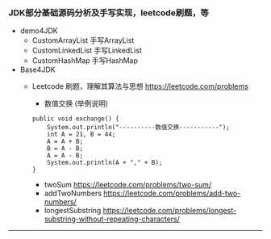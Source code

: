 ### JDK部分基础源码分析及手写实现，leetcode刷题，等

* demo4JDK
    * CustomArrayList   手写ArrayList
    * CustomLinkedList   手写LinkedList
    * CustomHashMap   手写HashMap
* Base4JDK
    * Leetcode 刷题，理解其算法与思想 https://leetcode.com/problems
        * 数值交换 (举例说明)
        ```
        public void exchange() {
            System.out.println("----------数值交换-----------");
            int A = 21, B = 44;
            A = A + B;
            B = A - B;
            A = A - B;
            System.out.println(A + "," + B);
        }
        ```
        
        * twoSum https://leetcode.com/problems/two-sum/
        * addTwoNumbers  https://leetcode.com/problems/add-two-numbers/
        * longestSubstring https://leetcode.com/problems/longest-substring-without-repeating-characters/
---
